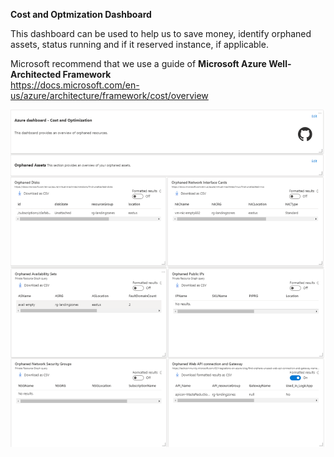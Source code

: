 **Cost and Optmization Dashboard**

This dashboard can be used to help us to save money, identify orphaned assets, status running and if it reserved instance, if applicable.

Microsoft recommend that we use a guide of **Microsoft Azure Well-Architected Framework**</br>
https://docs.microsoft.com/en-us/azure/architecture/framework/cost/overview

![[CostandOptimizationImage_Part1.png](https://github.com/fabiotreze/public_randomstuff/blob/main/dashboards/images/CostandOptimizationImage_Part1.png "CostandOptimizationImage_Part1.png")](./images/CostandOptimizationImage_Part1.png)
